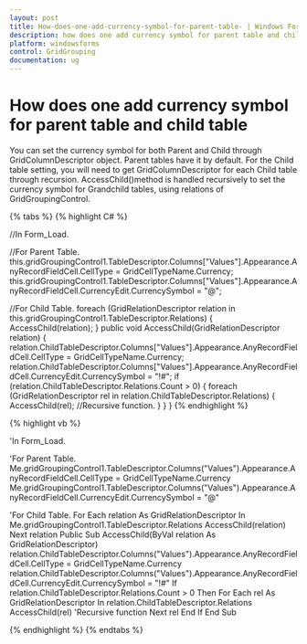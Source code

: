 ```yaml
---
layout: post
title: How-does-one-add-currency-symbol-for-parent-table- | Windows Forms | Syncfusion
description: how does one add currency symbol for parent table and child table
platform: windowsforms
control: GridGrouping
documentation: ug
---
```


# How does one add currency symbol for parent table and child table

You can set the currency symbol for both Parent and Child through GridColumnDescriptor object. Parent tables have it by default. For the Child table setting, you will need to get GridColumnDescriptor for each Child table through recursion. AccessChild()method is handled recursively to set the currency symbol for Grandchild tables, using relations of GridGroupingControl.

{% tabs %}
{% highlight C# %}

//In Form_Load.

//For Parent Table.
this.gridGroupingControl1.TableDescriptor.Columns["Values"].Appearance.AnyRecordFieldCell.CellType = GridCellTypeName.Currency;
this.gridGroupingControl1.TableDescriptor.Columns["Values"].Appearance.AnyRecordFieldCell.CurrencyEdit.CurrencySymbol = "@";

//For Child Table.
foreach (GridRelationDescriptor relation in this.gridGroupingControl1.TableDescriptor.Relations)
{
    AccessChild(relation);
}
public void AccessChild(GridRelationDescriptor relation)
{
    relation.ChildTableDescriptor.Columns["Values"].Appearance.AnyRecordFieldCell.CellType = GridCellTypeName.Currency;
    relation.ChildTableDescriptor.Columns["Values"].Appearance.AnyRecordFieldCell.CurrencyEdit.CurrencySymbol = "!#";
    if (relation.ChildTableDescriptor.Relations.Count > 0)
    {
        foreach (GridRelationDescriptor rel in relation.ChildTableDescriptor.Relations)
        {
            AccessChild(rel); //Recursive function.
        }
    }
}
{% endhighlight %}

{% highlight vb %}

'In Form_Load.

'For Parent Table.	Me.gridGroupingControl1.TableDescriptor.Columns("Values").Appearance.AnyRecordFieldCell.CellType = GridCellTypeName.Currency			Me.gridGroupingControl1.TableDescriptor.Columns("Values").Appearance.AnyRecordFieldCell.CurrencyEdit.CurrencySymbol = "@"

'For Child Table.
For Each relation As GridRelationDescriptor In Me.gridGroupingControl1.TableDescriptor.Relations
AccessChild(relation)
Next relation
Public Sub AccessChild(ByVal relation As GridRelationDescriptor)
relation.ChildTableDescriptor.Columns("Values").Appearance.AnyRecordFieldCell.CellType = GridCellTypeName.Currency
relation.ChildTableDescriptor.Columns("Values").Appearance.AnyRecordFieldCell.CurrencyEdit.CurrencySymbol = "!#"
If relation.ChildTableDescriptor.Relations.Count > 0 Then
For Each rel As GridRelationDescriptor In relation.ChildTableDescriptor.Relations
AccessChild(rel) 'Recursive function
Next rel
End If
End Sub

{% endhighlight %}
{% endtabs %}
